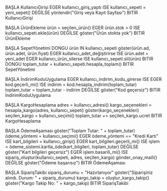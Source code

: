 BAŞLA KullanıcıGirişi
    EGER kullanıcı_giriş_yaptı ISE
        kullanıcı_sepeti = yeni_sepet()
    DEĞİLSE
        yönlendir("Giriş veya Kayıt Sayfası")
BITIR KullanıcıGirişi

BAŞLA ÜrünEkleme
    ürün = seçilen_ürün()
    EGER ürün.stok > 0 ISE
        kullanıcı_sepeti.ekle(ürün)
    DEĞİLSE
        göster("Ürün stokta yok")
BITIR ÜrünEkleme

BAŞLA SepetYönetimi
    DONGU ürün IN kullanıcı_sepeti
        göster(ürün.ad, ürün.adet, ürün.fiyat)
        EGER kullanıcı_adet_değiştirirse ISE
            ürün.adet = yeni_adet
        EGER kullanıcı_ürün_silerse ISE
            kullanıcı_sepeti.sil(ürün)
    BITIR DONGU
    toplam_tutar = kullanıcı_sepeti.hesapla_toplam()
BITIR SepetYönetimi

BAŞLA İndirimKoduUygulama
    EGER kullanıcı_indirim_kodu_girerse ISE
        EGER kod.geçerli_mi() ISE
            indirim = kod.hesapla_indirim(toplam_tutar)
            toplam_tutar = toplam_tutar - indirim
        DEĞİLSE
            göster("Kod geçersiz")
BITIR İndirimKoduUygulama

BAŞLA KargoHesaplama
    adres = kullanıcı_adresi()
    kargo_seçenekleri = hesapla_kargo(adres, kullanıcı_sepeti)
    göster(kargo_seçenekleri)
    seçilen_kargo = kullanıcı_seçimi()
    toplam_tutar += seçilen_kargo.ucret
BITIR KargoHesaplama

BAŞLA ÖdemeAşaması
    göster("Toplam Tutar: " + toplam_tutar)
    ödeme_yöntemi = kullanıcı_seçimi()
    EGER ödeme_yöntemi == "Kredi Kartı" ISE
        kart_bilgileri = kullanıcı_girişi()
        EGER kart_bilgileri.geçerli_mi() ISE
            işlem = ödeme_sistemi.kartla_öde(kart_bilgileri, toplam_tutar)
        DEĞİLSE
            göster("Kart bilgileri geçersiz")
    EGER işlem.basarili_mi() ISE
        sipariş_oluştur(kullanıcı_sepeti, adres, seçilen_kargo)
        gönder_onay_maili()
    DEĞİLSE
        göster("Ödeme başarısız")
BITIR ÖdemeAşaması

BAŞLA SiparişTakibi
    sipariş_durumu = "Hazırlanıyor"
    göster("Siparişiniz alındı. Durum: " + sipariş_durumu)
    kargo_takip = oluştur_kargo_takip()
    göster("Kargo Takip No: " + kargo_takip)
BITIR SiparişTakibi
